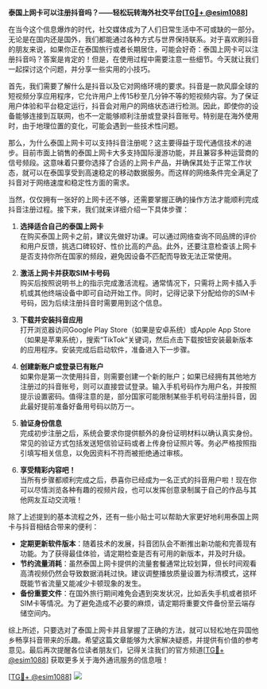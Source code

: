 **泰国上网卡可以注册抖音吗？——轻松玩转海外社交平台[[TG💪+ @esim1088](https://t.me/s/esim1088)]**

在当今这个信息爆炸的时代，社交媒体成为了人们日常生活中不可或缺的一部分。无论是在国内还是国外，我们都能通过各种方式与世界保持联系。对于喜欢刷抖音的朋友来说，如果你正在泰国旅行或者长期居住，可能会好奇：泰国上网卡可以注册抖音吗？答案是肯定的！但是，在使用过程中需要注意一些细节。今天就让我们一起探讨这个问题，并分享一些实用的小技巧。

首先，我们需要了解什么是抖音以及它对网络环境的要求。抖音是一款风靡全球的短视频分享应用程序，它允许用户上传15秒至几分钟不等的短视频内容。为了保证用户体验和平台稳定运行，抖音会对用户的网络状态进行检测。因此，即使你的设备能够连接到互联网，也不一定能够顺利注册或登录抖音账号。特别是在海外使用时，由于地理位置的变化，可能会遇到一些技术性问题。

那么，为什么泰国上网卡可以支持抖音注册呢？这主要得益于现代通信技术的进步。目前市面上销售的泰国上网卡大多支持国际漫游功能，并且兼容多种运营商的信号频段。这意味着只要你选择了合适的上网卡产品，并确保其处于正常工作状态，就可以在泰国享受到高速稳定的移动数据服务。而这样的网络条件完全满足了抖音对于网络速度和稳定性方面的需求。

当然，仅仅拥有一张好的上网卡还不够，还需要掌握正确的操作方法才能顺利完成抖音注册过程。接下来，我们就来详细介绍一下具体步骤：

1. **选择适合自己的泰国上网卡**  
   在购买泰国上网卡之前，建议先做好功课。可以通过网络查询不同品牌的评价和用户反馈，挑选口碑较好、性价比高的产品。此外，还要注意检查该上网卡是否支持你所在国家的频段，避免因设备不匹配而导致无法正常使用。

2. **激活上网卡并获取SIM卡号码**  
   购买后按照说明书上的指示完成激活流程。通常情况下，只需将上网卡插入手机或其他终端设备中即可自动开始工作。同时，记得记录下分配给你的SIM卡号码，因为后续注册抖音时需要用到这个信息。

3. **下载并安装抖音应用**  
   打开浏览器访问Google Play Store（如果是安卓系统）或Apple App Store（如果是苹果系统），搜索“TikTok”关键词，然后点击下载按钮安装最新版本的应用程序。安装完成后启动软件，准备进入下一步骤。

4. **创建新账户或登录已有账户**  
   如果你是第一次使用抖音，则需要创建一个新的账户；如果已经拥有其他地方注册过的抖音账号，则可以直接尝试登录。输入手机号码作为用户名，并按照提示设置密码。值得注意的是，部分国家可能限制某些手机号码注册抖音，因此最好提前准备好备用号码以防万一。

5. **验证身份信息**  
   完成初步注册之后，系统会要求你提供额外的身份证明材料以确认真实身份。常见的验证方式包括发送短信验证码或者上传身份证照片等。务必严格按照指引填写相关信息，以免因资料不符而被拒绝通过审核。

6. **享受精彩内容吧！**  
   当所有步骤都顺利完成之后，恭喜你已经成为一名正式的抖音用户啦！现在你可以尽情浏览各种有趣的视频片段，也可以发挥创意录制属于自己的作品与其他网友互动交流哦！

除了上述提到的基本流程之外，还有一些小贴士可以帮助大家更好地利用泰国上网卡与抖音相结合带来的便利：

- **定期更新软件版本**：随着技术的发展，抖音团队会不断推出新功能和完善现有功能。为了获得最佳体验，请定期检查是否有可用的新版本，并及时升级。
- **节约流量消耗**：虽然泰国上网卡提供的流量套餐通常比较划算，但长时间观看高清视频仍然会导致数据消耗过快。建议调整播放质量设置为标清模式，这样既能节省流量又能减少卡顿现象的发生。
- **备份重要文件**：在国外旅行期间难免会遇到突发状况，比如丢失手机或者损坏SIM卡等情况。为了避免造成不必要的麻烦，请定期将重要文件备份至云端存储空间内。

综上所述，只要选对了泰国上网卡并且掌握了正确的方法，就可以轻松地在异国他乡畅享抖音带来的乐趣。希望这篇文章能够为大家解决疑惑，并提供有价值的参考意见。最后再次提醒各位读者朋友们，记得关注我们的官方频道[[TG💪+ @esim1088](https://t.me/s/esim1088)] 获取更多关于海外通讯服务的信息哦！

[[TG💪+ @esim1088](https://t.me/s/esim1088)] ![](https://i.postimg.cc/4NQfJmqS/Snipaste-2025-05-13-00-14-12.png)
